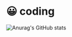 # 😀 coding

![Anurag's GitHub stats](https://github-readme-stats.vercel.app/api?username=anuraghazra&show_icons=true&theme=highcontrast)
